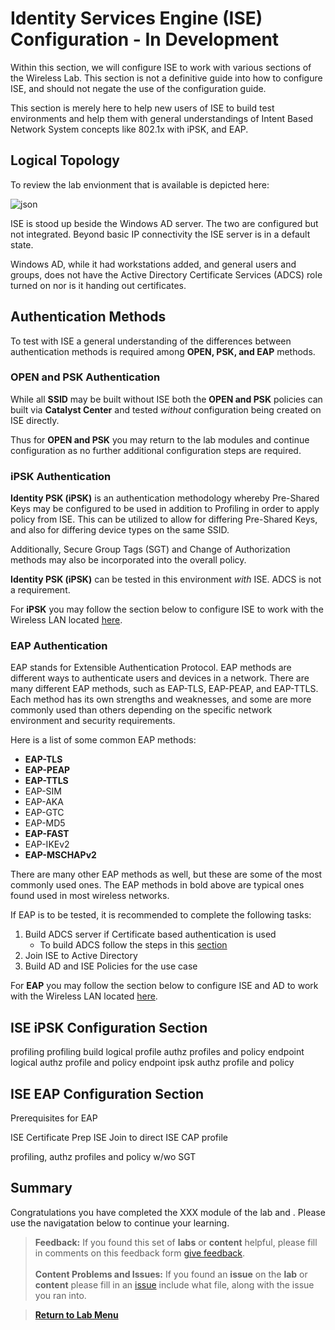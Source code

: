 # Identity Services Engine (ISE) Configuration - In Development

Within this section, we will configure ISE to work with various sections of the Wireless Lab. This section is not a definitive guide into how to configure ISE, and should not negate the use of the configuration guide.

This section is merely here to help new users of ISE to build test environments and help them with general understandings of Intent Based Network System concepts like 802.1x with iPSK, and EAP.

## Logical Topology

To review the lab envionment that is available is depicted here:

![json](./images/DCLOUD_Topology_Wireless-v1.png?raw=true "Import JSON")

ISE is stood up beside the Windows AD server. The two are configured but not integrated. Beyond basic IP connectivity the ISE server is in a default state.

Windows AD, while it had workstations added, and general users and groups, does not have the Active Directory Certificate Services (ADCS) role turned on nor is it handing out certificates.

## Authentication Methods

To test with ISE a general understanding of the differences between authentication methods is required among **OPEN, PSK, and EAP** methods.

### OPEN and PSK Authentication

While all **SSID** may be built without ISE both the **OPEN and PSK** policies can built via **Catalyst Center** and tested *without* configuration being created on ISE directly. 

Thus for **OPEN and PSK** you may return to the lab modules and continue configuration as no further additional configuration steps are required.

### iPSK Authentication

**Identity PSK (iPSK)** is an authentication methodology whereby Pre-Shared Keys may be configured to be used in addition to Profiling in order to apply policy from ISE. This can be utilized to allow for differing Pre-Shared Keys, and also for differing device types on the same SSID. 

Additionally, Secure Group Tags (SGT) and Change of Authorization methods may also be incorporated into the overall policy.

**Identity PSK (iPSK)** can be tested in this environment *with* ISE. ADCS is not a requirement. 

For **iPSK** you may follow the section below to configure ISE to work with the Wireless LAN located [here](./iseconfiguration.md#ise-ipsk-configuration-section).

### EAP Authentication

EAP stands for Extensible Authentication Protocol. EAP methods are different ways to authenticate users and devices in a network. There are many different EAP methods, such as EAP-TLS, EAP-PEAP, and EAP-TTLS. Each method has its own strengths and weaknesses, and some are more commonly used than others depending on the specific network environment and security requirements.

Here is a list of some common EAP methods:

- **EAP-TLS**
- **EAP-PEAP**
- **EAP-TTLS**
- EAP-SIM
- EAP-AKA
- EAP-GTC
- EAP-MD5
- **EAP-FAST**
- EAP-IKEv2
- **EAP-MSCHAPv2**

There are many other EAP methods as well, but these are some of the most commonly used ones. The EAP methods in bold above are typical ones found used in most wireless networks.

If EAP is to be tested, it is recommended to complete the following tasks:

1. Build ADCS server if Certificate based authentication is used
   - To build ADCS follow the steps in this [section](./Certificates.md#pki-infrastructure-build)
2. Join ISE to Active Directory
3. Build AD and ISE Policies for the use case

For **EAP** you may follow the section below to configure ISE and AD to work with the Wireless LAN located [here](./iseconfiguration.md#ise-eap-configuration-section).

## ISE iPSK Configuration Section

profiling
profiling build logical profile
authz profiles and policy
endpoint logical authz profile and policy
endpoint ipsk authz profile and policy

## ISE EAP Configuration Section

Prerequisites for EAP

ISE Certificate Prep
ISE Join to direct
ISE CAP profile

profiling, authz profiles and policy w/wo SGT

## Summary

Congratulations you have completed the XXX module of the lab and . Please use the navigatation below to continue your learning.

> **Feedback:** If you found this set of **labs** or **content** helpful, please fill in comments on this feedback form [give feedback](https://github.com/kebaldwi/DNAC-TEMPLATES/discussions/new?category=feedback-and-ideas).</br></br>
**Content Problems and Issues:** If you found an **issue** on the **lab** or **content** please fill in an [issue](https://github.com/kebaldwi/DNAC-TEMPLATES/issues/new) include what file, along with the issue you ran into. 

> [**Return to Lab Menu**](./README.md)